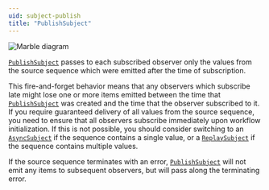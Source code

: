 ```yaml
---
uid: subject-publish
title: "PublishSubject"
---
```


![Marble diagram](~/images/language-subject-publish.svg)

[`PublishSubject`] passes to each subscribed observer only the values from the source sequence which were emitted after the time of subscription.

This fire-and-forget behavior means that any observers which subscribe late might lose one or more items emitted between the time that [`PublishSubject`] was created and the time that the observer subscribed to it. If you require guaranteed delivery of all values from the source sequence, you need to ensure that all observers subscribe immediately upon workflow initialization. If this is not possible, you should consider switching to an [`AsyncSubject`] if the sequence contains a single value, or a [`ReplaySubject`] if the sequence contains multiple values.

If the source sequence terminates with an error, [`PublishSubject`] will not emit any items to subsequent observers, but will pass along the terminating error.

<!-- Reference-style links -->
[`AsyncSubject`]: xref:Bonsai.Reactive.AsyncSubject
[`PublishSubject`]: xref:Bonsai.Reactive.PublishSubject
[`ReplaySubject`]: xref:Bonsai.Reactive.ReplaySubject